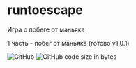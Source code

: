 # runtoescape
Игра о побеге от маньяка

1 часть - побег от маньяка (готово v1.0.1)

![GitHub](https://img.shields.io/github/license/sashimiv/runtoescape?style=for-the-badge)
![GitHub code size in bytes](https://img.shields.io/github/languages/code-size/sashimiv/runtoescape?style=for-the-badge)

